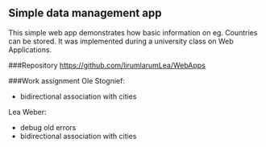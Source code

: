 ## Simple data management app
This simple web app demonstrates how basic information on eg. Countries can be
stored.
It was implemented during a university class on Web Applications.

###Repository
https://github.com/lirumlarumLea/WebApps

###Work assignment
Ole Stognief:
* bidirectional association with cities

Lea Weber:
* debug old errors
* bidirectional association with cities